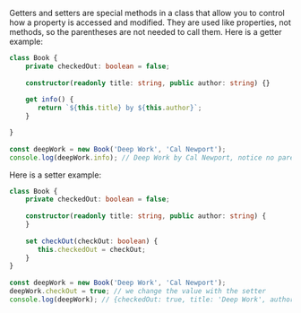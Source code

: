
Getters and setters are special methods in a class that allow you to control how a property is accessed and modified. They are used like properties, not methods, so the parentheses are not needed to call them. Here is a getter example:

```ts
class Book {  
    private checkedOut: boolean = false;  
  
    constructor(readonly title: string, public author: string) {}  
    
    get info() {  
       return `${this.title} by ${this.author}`;  
    }

}  
  
const deepWork = new Book('Deep Work', 'Cal Newport');  
console.log(deepWork.info); // Deep Work by Cal Newport, notice no parentheses!
```

Here is a setter example:

```ts
class Book {  
    private checkedOut: boolean = false;  
  
    constructor(readonly title: string, public author: string) {  
    }  
  
    set checkOut(checkOut: boolean) {  
       this.checkedOut = checkOut;  
    }  
}  
  
const deepWork = new Book('Deep Work', 'Cal Newport');  
deepWork.checkOut = true; // we change the value with the setter  
console.log(deepWork); // {checkedOut: true, title: 'Deep Work', author: 'Cal Newport'}
```